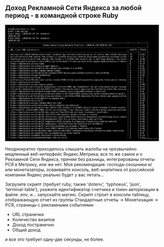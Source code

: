 ## Доход Рекламной Сети Яндекса за любой период - в командной строке Ruby

[![Yandex Advertising Network Statistic](https://github.com/cmirnow/Yandex-Advertising-Network-Statistic/blob/master/img/rsya.jpg)](https://masterpro.ws/api-yandex-metrica-advertising-network-statistic "Yandex Advertising Network Statistic")

Неоднократно приходилось слышать жалобы на чрезвычайно медленный веб-интерфейс Яндекс.Метрика; все то же самое и о Рекламной Сети Яндекса, причем без разницы, интегрированы отчеты РСЯ в Метрику, или же нет. Моя рекомендация: господа-сеошники и/или монетизаторы, осваивайте консоль, веб-аналитика от российской компании Яндекс реально будет у вас летать...

Загрузите скрипт (требует ruby, также 'dotenv', 'typhoeus', 'json', 'terminal-table'), укажите идентификатор счетчика и токен авторизации в файле .env, и... запускайте магию. Скрипт строит в консоли таблицу, отображающую отчет из группы Стандартные отчеты -> Монетизация -> РСЯ, страницы с рекламными событиями:

* URL странички
* Количество визитов
* Доход постранично
* Общий доход

и все это требует одну-две секунды, не более.
